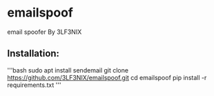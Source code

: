 # emailspoof
email spoofer By 3LF3NIX
## Installation:
'''bash
sudo apt install sendemail
git clone https://github.com/3LF3NIX/emailspoof.git
cd emailspoof
pip install -r requirements.txt
'''
